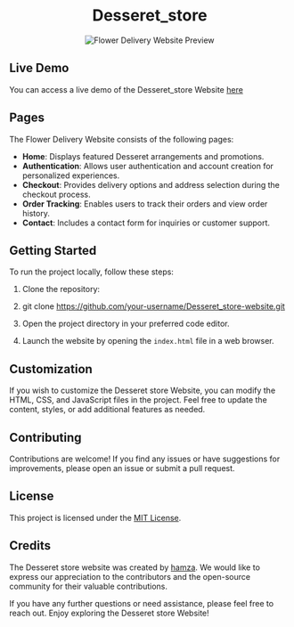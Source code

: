 <h1 align="center"> Desseret_store</h1>

<p align="center">
  <img src="src/assets/flower.png" alt="Flower Delivery Website Preview">
</p>

## Live Demo

You can access a live demo of the Desseret_store Website [here](https://storedessert.netlify.app/)

## Pages

The Flower Delivery Website consists of the following pages:

- **Home**: Displays featured Desseret arrangements and promotions.
- **Authentication**: Allows user authentication and account creation for personalized experiences.
- **Checkout**: Provides delivery options and address selection during the checkout process.
- **Order Tracking**: Enables users to track their orders and view order history.
- **Contact**: Includes a contact form for inquiries or customer support.


## Getting Started

To run the project locally, follow these steps:

1. Clone the repository:
2. git clone https://github.com/your-username/Desseret_store-website.git

2. Open the project directory in your preferred code editor.

3. Launch the website by opening the `index.html` file in a web browser.


## Customization

If you wish to customize the Desseret store Website, you can modify the HTML, CSS, and JavaScript files in the project. Feel free to update the content, styles, or add additional features as needed.

## Contributing

Contributions are welcome! If you find any issues or have suggestions for improvements, please open an issue or submit a pull request.


## License

This project is licensed under the [MIT License](LICENSE).

## Credits

The Desseret store website was created by [hamza](https://github.com/your-username). We would like to express our appreciation to the contributors and the open-source community for their valuable contributions.

If you have any further questions or need assistance, please feel free to reach out. Enjoy exploring the Desseret store Website!
